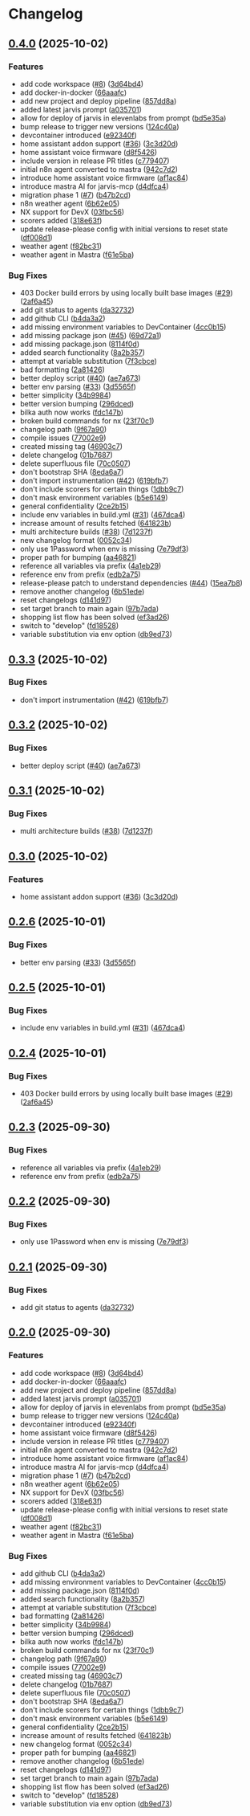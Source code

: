 # Changelog

## [0.4.0](https://github.com/ffMathy/hey-jarvis/compare/root-v0.3.3...root-v0.4.0) (2025-10-02)


### Features

* add code workspace ([#8](https://github.com/ffMathy/hey-jarvis/issues/8)) ([3d64bd4](https://github.com/ffMathy/hey-jarvis/commit/3d64bd4e77a814441497b69c571e1965d347ebf0))
* add docker-in-docker ([66aaafc](https://github.com/ffMathy/hey-jarvis/commit/66aaafc6cdd5d5fbf7d593131117c14816036898))
* add new project and deploy pipeline ([857dd8a](https://github.com/ffMathy/hey-jarvis/commit/857dd8a7290100f31984d7a94fd822f85f2a1987))
* added latest jarvis prompt ([a035701](https://github.com/ffMathy/hey-jarvis/commit/a035701fee0448ee492c275b01de2a554f7ff43e))
* allow for deploy of jarvis in elevenlabs from prompt ([bd5e35a](https://github.com/ffMathy/hey-jarvis/commit/bd5e35aabee9157326cb351996bf29816cce8962))
* bump release to trigger new versions ([124c40a](https://github.com/ffMathy/hey-jarvis/commit/124c40aea32cecdc100bba92be17ef5d75f0f192))
* devcontainer introduced ([e92340f](https://github.com/ffMathy/hey-jarvis/commit/e92340fa489abe4f38649639e01b8deba41c74cc))
* home assistant addon support ([#36](https://github.com/ffMathy/hey-jarvis/issues/36)) ([3c3d20d](https://github.com/ffMathy/hey-jarvis/commit/3c3d20d05cd038513db1b95a4fcdb9624b79f491))
* home assistant voice firmware ([d8f5426](https://github.com/ffMathy/hey-jarvis/commit/d8f54267dc497d6afd38bc8fbffe357f44d12520))
* include version in release PR titles ([c779407](https://github.com/ffMathy/hey-jarvis/commit/c77940723c79fbd5eef797f49f145c5852b92145))
* initial n8n agent converted to mastra ([942c7d2](https://github.com/ffMathy/hey-jarvis/commit/942c7d23a7d6118c960fcbf5f343d1ffc9fa5de2))
* introduce home assistant voice firmware ([af1ac84](https://github.com/ffMathy/hey-jarvis/commit/af1ac8451c9b23f25c0eac6433e99924442e1024))
* introduce mastra AI for jarvis-mcp ([d4dfca4](https://github.com/ffMathy/hey-jarvis/commit/d4dfca46d82ef3296273121b40930e8795354f46))
* migration phase 1 ([#7](https://github.com/ffMathy/hey-jarvis/issues/7)) ([b47b2cd](https://github.com/ffMathy/hey-jarvis/commit/b47b2cd9a248a426c4c1ab7bbd6932444ba0f4db))
* n8n weather agent ([6b62e05](https://github.com/ffMathy/hey-jarvis/commit/6b62e05734179923efba6fbccfa21a9c395652f0))
* NX support for DevX ([03fbc56](https://github.com/ffMathy/hey-jarvis/commit/03fbc56575fc5ddc3b8b41cefcc15feb5ab1fb39))
* scorers added ([318e63f](https://github.com/ffMathy/hey-jarvis/commit/318e63f36ac422f99d7c456e632f72cc7dc2bd12))
* update release-please config with initial versions to reset state ([df008d1](https://github.com/ffMathy/hey-jarvis/commit/df008d107802211400e04d815f7e0696adb81a8c))
* weather agent ([f82bc31](https://github.com/ffMathy/hey-jarvis/commit/f82bc31807a33dbd03a18babbe9bd56e25e9762a))
* weather agent in Mastra ([f61e5ba](https://github.com/ffMathy/hey-jarvis/commit/f61e5baa2b023084fc1d61ae59b683099c5ed928))


### Bug Fixes

* 403 Docker build errors by using locally built base images ([#29](https://github.com/ffMathy/hey-jarvis/issues/29)) ([2af6a45](https://github.com/ffMathy/hey-jarvis/commit/2af6a45188878cfc16291454b07ff564f1a0c032))
* add git status to agents ([da32732](https://github.com/ffMathy/hey-jarvis/commit/da32732750a19616f550d992e4c662f6ae8d47a4))
* add github CLI ([b4da3a2](https://github.com/ffMathy/hey-jarvis/commit/b4da3a22f272e913ce8976731f51246c87d8fe67))
* add missing environment variables to DevContainer ([4cc0b15](https://github.com/ffMathy/hey-jarvis/commit/4cc0b152e4f5fe5807548180fdb746ea1d90add7))
* add missing package json ([#45](https://github.com/ffMathy/hey-jarvis/issues/45)) ([69d72a1](https://github.com/ffMathy/hey-jarvis/commit/69d72a1d5779a47da2eb6914bc0101a8b0f38941))
* add missing package.json ([8114f0d](https://github.com/ffMathy/hey-jarvis/commit/8114f0d2a2aba5dbcf3d9cb87233182f6fbf2abc))
* added search functionality ([8a2b357](https://github.com/ffMathy/hey-jarvis/commit/8a2b3576ff9ccba7c02551f432bd8997e3943a7d))
* attempt at variable substitution ([7f3cbce](https://github.com/ffMathy/hey-jarvis/commit/7f3cbcebec69a3a322e2d1edf655e3252dd95b64))
* bad formatting ([2a81426](https://github.com/ffMathy/hey-jarvis/commit/2a814264aacfd6e437e33047fec46b6c521dcc11))
* better deploy script ([#40](https://github.com/ffMathy/hey-jarvis/issues/40)) ([ae7a673](https://github.com/ffMathy/hey-jarvis/commit/ae7a67396bd900f0a4b9e44182d2fe8ea7836703))
* better env parsing ([#33](https://github.com/ffMathy/hey-jarvis/issues/33)) ([3d5565f](https://github.com/ffMathy/hey-jarvis/commit/3d5565fc030af3669124c3394d091fb70001fcc9))
* better simplicity ([34b9984](https://github.com/ffMathy/hey-jarvis/commit/34b9984d8c457a0aeb903dc6bc27e043cbfdd289))
* better version bumping ([296dced](https://github.com/ffMathy/hey-jarvis/commit/296dceda7add657fe42f73e3b8e091c2ba0399b9))
* bilka auth now works ([fdc147b](https://github.com/ffMathy/hey-jarvis/commit/fdc147bdb2a4b22f1e5e316fef1c66d9a74413f0))
* broken build commands for nx ([23f70c1](https://github.com/ffMathy/hey-jarvis/commit/23f70c1dc7b395f8c030f0c5d00da64afa877c7c))
* changelog path ([9f67a90](https://github.com/ffMathy/hey-jarvis/commit/9f67a90c28412164786256ce920b261f460a260c))
* compile issues ([77002e9](https://github.com/ffMathy/hey-jarvis/commit/77002e9fff50427ff43d16ecc2fb3bb72ac3c766))
* created missing tag ([46903c7](https://github.com/ffMathy/hey-jarvis/commit/46903c73b2aec7091f4dd7e95b1eb366cae03e23))
* delete changelog ([01b7687](https://github.com/ffMathy/hey-jarvis/commit/01b76870c7b0818df6519caa7952a678430d5da8))
* delete superfluous file ([70c0507](https://github.com/ffMathy/hey-jarvis/commit/70c0507b29a73057879983a12e72c066c2def1c5))
* don't bootstrap SHA ([8eda6a7](https://github.com/ffMathy/hey-jarvis/commit/8eda6a72b067fb87874d0c564d01abc0500fa9e3))
* don't import instrumentation ([#42](https://github.com/ffMathy/hey-jarvis/issues/42)) ([619bfb7](https://github.com/ffMathy/hey-jarvis/commit/619bfb73c6f10eef24f92baa476e5355c6a48842))
* don't include scorers for certain things ([1dbb9c7](https://github.com/ffMathy/hey-jarvis/commit/1dbb9c7b6f6dd38e02e5b43233ba04cb1848cfa3))
* don't mask environment variables ([b5e6149](https://github.com/ffMathy/hey-jarvis/commit/b5e61494745cd4a5d8915b8afa3658492444d018))
* general confidentiality ([2ce2b15](https://github.com/ffMathy/hey-jarvis/commit/2ce2b154d33e805a88f976f815152b8f79582ccd))
* include env variables in build.yml ([#31](https://github.com/ffMathy/hey-jarvis/issues/31)) ([467dca4](https://github.com/ffMathy/hey-jarvis/commit/467dca48ca5166379b74758bd9e4d7abc22a30c4))
* increase amount of results fetched ([641823b](https://github.com/ffMathy/hey-jarvis/commit/641823b0801f79dc8f674a8581f7634a14d666a9))
* multi architecture builds ([#38](https://github.com/ffMathy/hey-jarvis/issues/38)) ([7d1237f](https://github.com/ffMathy/hey-jarvis/commit/7d1237fd23bf389a290ceab3160e74cf67786399))
* new changelog format ([0052c34](https://github.com/ffMathy/hey-jarvis/commit/0052c34e8b7d5e672ed00e8a3a43fe8b9ede5219))
* only use 1Password when env is missing ([7e79df3](https://github.com/ffMathy/hey-jarvis/commit/7e79df353840222f401f87976e34cf03a450029a))
* proper path for bumping ([aa46821](https://github.com/ffMathy/hey-jarvis/commit/aa46821d2307106e1332c9467fb9237cdddac39e))
* reference all variables via prefix ([4a1eb29](https://github.com/ffMathy/hey-jarvis/commit/4a1eb29e0005243729cd75edc0100fb74242f27a))
* reference env from prefix ([edb2a75](https://github.com/ffMathy/hey-jarvis/commit/edb2a75fe2aa6c4e15b54c88d51e8a78698121b3))
* release-please patch to understand dependencies ([#44](https://github.com/ffMathy/hey-jarvis/issues/44)) ([15ea7b8](https://github.com/ffMathy/hey-jarvis/commit/15ea7b801da6629c5510093684d50fe9fad7c644))
* remove another changelog ([6b51ede](https://github.com/ffMathy/hey-jarvis/commit/6b51ede9f9b4979ff127379e67c90c27147ff02f))
* reset changelogs ([d141d97](https://github.com/ffMathy/hey-jarvis/commit/d141d9706d07f27787b3561515b701fc961a5b46))
* set target branch to main again ([97b7ada](https://github.com/ffMathy/hey-jarvis/commit/97b7ada667a3b0c32b8dcb1ad909bd5092124349))
* shopping list flow has been solved ([ef3ad26](https://github.com/ffMathy/hey-jarvis/commit/ef3ad2649f5f045294382e9460bf7a305c858eef))
* switch to "develop" ([fd18528](https://github.com/ffMathy/hey-jarvis/commit/fd185281843254993444b413a234229ba5c8d777))
* variable substitution via env option ([db9ed73](https://github.com/ffMathy/hey-jarvis/commit/db9ed734ce8289056b717df63a4fd33523595b5b))

## [0.3.3](https://github.com/ffMathy/hey-jarvis/compare/hey-jarvis-v0.3.2...hey-jarvis-v0.3.3) (2025-10-02)


### Bug Fixes

* don't import instrumentation ([#42](https://github.com/ffMathy/hey-jarvis/issues/42)) ([619bfb7](https://github.com/ffMathy/hey-jarvis/commit/619bfb73c6f10eef24f92baa476e5355c6a48842))

## [0.3.2](https://github.com/ffMathy/hey-jarvis/compare/hey-jarvis-v0.3.1...hey-jarvis-v0.3.2) (2025-10-02)


### Bug Fixes

* better deploy script ([#40](https://github.com/ffMathy/hey-jarvis/issues/40)) ([ae7a673](https://github.com/ffMathy/hey-jarvis/commit/ae7a67396bd900f0a4b9e44182d2fe8ea7836703))

## [0.3.1](https://github.com/ffMathy/hey-jarvis/compare/hey-jarvis-v0.3.0...hey-jarvis-v0.3.1) (2025-10-02)


### Bug Fixes

* multi architecture builds ([#38](https://github.com/ffMathy/hey-jarvis/issues/38)) ([7d1237f](https://github.com/ffMathy/hey-jarvis/commit/7d1237fd23bf389a290ceab3160e74cf67786399))

## [0.3.0](https://github.com/ffMathy/hey-jarvis/compare/hey-jarvis-v0.2.6...hey-jarvis-v0.3.0) (2025-10-02)


### Features

* home assistant addon support ([#36](https://github.com/ffMathy/hey-jarvis/issues/36)) ([3c3d20d](https://github.com/ffMathy/hey-jarvis/commit/3c3d20d05cd038513db1b95a4fcdb9624b79f491))

## [0.2.6](https://github.com/ffMathy/hey-jarvis/compare/hey-jarvis-v0.2.5...hey-jarvis-v0.2.6) (2025-10-01)


### Bug Fixes

* better env parsing ([#33](https://github.com/ffMathy/hey-jarvis/issues/33)) ([3d5565f](https://github.com/ffMathy/hey-jarvis/commit/3d5565fc030af3669124c3394d091fb70001fcc9))

## [0.2.5](https://github.com/ffMathy/hey-jarvis/compare/hey-jarvis-v0.2.4...hey-jarvis-v0.2.5) (2025-10-01)


### Bug Fixes

* include env variables in build.yml ([#31](https://github.com/ffMathy/hey-jarvis/issues/31)) ([467dca4](https://github.com/ffMathy/hey-jarvis/commit/467dca48ca5166379b74758bd9e4d7abc22a30c4))

## [0.2.4](https://github.com/ffMathy/hey-jarvis/compare/hey-jarvis-v0.2.3...hey-jarvis-v0.2.4) (2025-10-01)


### Bug Fixes

* 403 Docker build errors by using locally built base images ([#29](https://github.com/ffMathy/hey-jarvis/issues/29)) ([2af6a45](https://github.com/ffMathy/hey-jarvis/commit/2af6a45188878cfc16291454b07ff564f1a0c032))

## [0.2.3](https://github.com/ffMathy/hey-jarvis/compare/hey-jarvis-v0.2.2...hey-jarvis-v0.2.3) (2025-09-30)


### Bug Fixes

* reference all variables via prefix ([4a1eb29](https://github.com/ffMathy/hey-jarvis/commit/4a1eb29e0005243729cd75edc0100fb74242f27a))
* reference env from prefix ([edb2a75](https://github.com/ffMathy/hey-jarvis/commit/edb2a75fe2aa6c4e15b54c88d51e8a78698121b3))

## [0.2.2](https://github.com/ffMathy/hey-jarvis/compare/hey-jarvis-v0.2.1...hey-jarvis-v0.2.2) (2025-09-30)


### Bug Fixes

* only use 1Password when env is missing ([7e79df3](https://github.com/ffMathy/hey-jarvis/commit/7e79df353840222f401f87976e34cf03a450029a))

## [0.2.1](https://github.com/ffMathy/hey-jarvis/compare/hey-jarvis-v0.2.0...hey-jarvis-v0.2.1) (2025-09-30)


### Bug Fixes

* add git status to agents ([da32732](https://github.com/ffMathy/hey-jarvis/commit/da32732750a19616f550d992e4c662f6ae8d47a4))

## [0.2.0](https://github.com/ffMathy/hey-jarvis/compare/hey-jarvis-v0.1.0...hey-jarvis-v0.2.0) (2025-09-30)


### Features

* add code workspace ([#8](https://github.com/ffMathy/hey-jarvis/issues/8)) ([3d64bd4](https://github.com/ffMathy/hey-jarvis/commit/3d64bd4e77a814441497b69c571e1965d347ebf0))
* add docker-in-docker ([66aaafc](https://github.com/ffMathy/hey-jarvis/commit/66aaafc6cdd5d5fbf7d593131117c14816036898))
* add new project and deploy pipeline ([857dd8a](https://github.com/ffMathy/hey-jarvis/commit/857dd8a7290100f31984d7a94fd822f85f2a1987))
* added latest jarvis prompt ([a035701](https://github.com/ffMathy/hey-jarvis/commit/a035701fee0448ee492c275b01de2a554f7ff43e))
* allow for deploy of jarvis in elevenlabs from prompt ([bd5e35a](https://github.com/ffMathy/hey-jarvis/commit/bd5e35aabee9157326cb351996bf29816cce8962))
* bump release to trigger new versions ([124c40a](https://github.com/ffMathy/hey-jarvis/commit/124c40aea32cecdc100bba92be17ef5d75f0f192))
* devcontainer introduced ([e92340f](https://github.com/ffMathy/hey-jarvis/commit/e92340fa489abe4f38649639e01b8deba41c74cc))
* home assistant voice firmware ([d8f5426](https://github.com/ffMathy/hey-jarvis/commit/d8f54267dc497d6afd38bc8fbffe357f44d12520))
* include version in release PR titles ([c779407](https://github.com/ffMathy/hey-jarvis/commit/c77940723c79fbd5eef797f49f145c5852b92145))
* initial n8n agent converted to mastra ([942c7d2](https://github.com/ffMathy/hey-jarvis/commit/942c7d23a7d6118c960fcbf5f343d1ffc9fa5de2))
* introduce home assistant voice firmware ([af1ac84](https://github.com/ffMathy/hey-jarvis/commit/af1ac8451c9b23f25c0eac6433e99924442e1024))
* introduce mastra AI for jarvis-mcp ([d4dfca4](https://github.com/ffMathy/hey-jarvis/commit/d4dfca46d82ef3296273121b40930e8795354f46))
* migration phase 1 ([#7](https://github.com/ffMathy/hey-jarvis/issues/7)) ([b47b2cd](https://github.com/ffMathy/hey-jarvis/commit/b47b2cd9a248a426c4c1ab7bbd6932444ba0f4db))
* n8n weather agent ([6b62e05](https://github.com/ffMathy/hey-jarvis/commit/6b62e05734179923efba6fbccfa21a9c395652f0))
* NX support for DevX ([03fbc56](https://github.com/ffMathy/hey-jarvis/commit/03fbc56575fc5ddc3b8b41cefcc15feb5ab1fb39))
* scorers added ([318e63f](https://github.com/ffMathy/hey-jarvis/commit/318e63f36ac422f99d7c456e632f72cc7dc2bd12))
* update release-please config with initial versions to reset state ([df008d1](https://github.com/ffMathy/hey-jarvis/commit/df008d107802211400e04d815f7e0696adb81a8c))
* weather agent ([f82bc31](https://github.com/ffMathy/hey-jarvis/commit/f82bc31807a33dbd03a18babbe9bd56e25e9762a))
* weather agent in Mastra ([f61e5ba](https://github.com/ffMathy/hey-jarvis/commit/f61e5baa2b023084fc1d61ae59b683099c5ed928))


### Bug Fixes

* add github CLI ([b4da3a2](https://github.com/ffMathy/hey-jarvis/commit/b4da3a22f272e913ce8976731f51246c87d8fe67))
* add missing environment variables to DevContainer ([4cc0b15](https://github.com/ffMathy/hey-jarvis/commit/4cc0b152e4f5fe5807548180fdb746ea1d90add7))
* add missing package.json ([8114f0d](https://github.com/ffMathy/hey-jarvis/commit/8114f0d2a2aba5dbcf3d9cb87233182f6fbf2abc))
* added search functionality ([8a2b357](https://github.com/ffMathy/hey-jarvis/commit/8a2b3576ff9ccba7c02551f432bd8997e3943a7d))
* attempt at variable substitution ([7f3cbce](https://github.com/ffMathy/hey-jarvis/commit/7f3cbcebec69a3a322e2d1edf655e3252dd95b64))
* bad formatting ([2a81426](https://github.com/ffMathy/hey-jarvis/commit/2a814264aacfd6e437e33047fec46b6c521dcc11))
* better simplicity ([34b9984](https://github.com/ffMathy/hey-jarvis/commit/34b9984d8c457a0aeb903dc6bc27e043cbfdd289))
* better version bumping ([296dced](https://github.com/ffMathy/hey-jarvis/commit/296dceda7add657fe42f73e3b8e091c2ba0399b9))
* bilka auth now works ([fdc147b](https://github.com/ffMathy/hey-jarvis/commit/fdc147bdb2a4b22f1e5e316fef1c66d9a74413f0))
* broken build commands for nx ([23f70c1](https://github.com/ffMathy/hey-jarvis/commit/23f70c1dc7b395f8c030f0c5d00da64afa877c7c))
* changelog path ([9f67a90](https://github.com/ffMathy/hey-jarvis/commit/9f67a90c28412164786256ce920b261f460a260c))
* compile issues ([77002e9](https://github.com/ffMathy/hey-jarvis/commit/77002e9fff50427ff43d16ecc2fb3bb72ac3c766))
* created missing tag ([46903c7](https://github.com/ffMathy/hey-jarvis/commit/46903c73b2aec7091f4dd7e95b1eb366cae03e23))
* delete changelog ([01b7687](https://github.com/ffMathy/hey-jarvis/commit/01b76870c7b0818df6519caa7952a678430d5da8))
* delete superfluous file ([70c0507](https://github.com/ffMathy/hey-jarvis/commit/70c0507b29a73057879983a12e72c066c2def1c5))
* don't bootstrap SHA ([8eda6a7](https://github.com/ffMathy/hey-jarvis/commit/8eda6a72b067fb87874d0c564d01abc0500fa9e3))
* don't include scorers for certain things ([1dbb9c7](https://github.com/ffMathy/hey-jarvis/commit/1dbb9c7b6f6dd38e02e5b43233ba04cb1848cfa3))
* don't mask environment variables ([b5e6149](https://github.com/ffMathy/hey-jarvis/commit/b5e61494745cd4a5d8915b8afa3658492444d018))
* general confidentiality ([2ce2b15](https://github.com/ffMathy/hey-jarvis/commit/2ce2b154d33e805a88f976f815152b8f79582ccd))
* increase amount of results fetched ([641823b](https://github.com/ffMathy/hey-jarvis/commit/641823b0801f79dc8f674a8581f7634a14d666a9))
* new changelog format ([0052c34](https://github.com/ffMathy/hey-jarvis/commit/0052c34e8b7d5e672ed00e8a3a43fe8b9ede5219))
* proper path for bumping ([aa46821](https://github.com/ffMathy/hey-jarvis/commit/aa46821d2307106e1332c9467fb9237cdddac39e))
* remove another changelog ([6b51ede](https://github.com/ffMathy/hey-jarvis/commit/6b51ede9f9b4979ff127379e67c90c27147ff02f))
* reset changelogs ([d141d97](https://github.com/ffMathy/hey-jarvis/commit/d141d9706d07f27787b3561515b701fc961a5b46))
* set target branch to main again ([97b7ada](https://github.com/ffMathy/hey-jarvis/commit/97b7ada667a3b0c32b8dcb1ad909bd5092124349))
* shopping list flow has been solved ([ef3ad26](https://github.com/ffMathy/hey-jarvis/commit/ef3ad2649f5f045294382e9460bf7a305c858eef))
* switch to "develop" ([fd18528](https://github.com/ffMathy/hey-jarvis/commit/fd185281843254993444b413a234229ba5c8d777))
* variable substitution via env option ([db9ed73](https://github.com/ffMathy/hey-jarvis/commit/db9ed734ce8289056b717df63a4fd33523595b5b))
